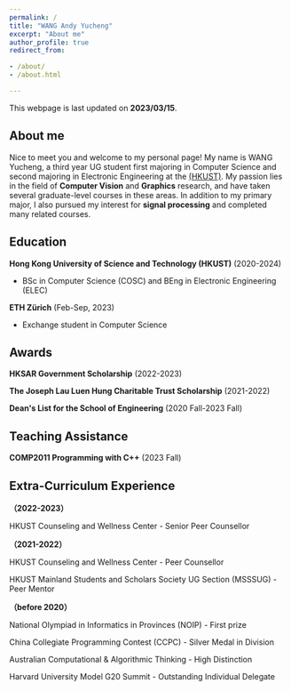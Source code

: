 ```yaml
---
permalink: /
title: "WANG Andy Yucheng"
excerpt: "About me"
author_profile: true
redirect_from:

- /about/
- /about.html

---
```


This webpage is last updated on **2023/03/15**.

## About me
Nice to meet you and welcome to my personal page! My name is WANG Yucheng, a third year UG student first majoring in Computer Science and second majoring in Electronic Engineering at the [(HKUST)](https://hkust.edu.hk/). My passion lies in the field of **Computer Vision** and **Graphics** research, and have taken several graduate-level courses in these areas. In addition to my primary major, I also pursued my interest for **signal processing** and completed many related courses.

## Education
**Hong Kong University of Science and Technology (HKUST)** (2020-2024)
- BSc in Computer Science (COSC) and BEng in Electronic Engineering (ELEC)

**ETH Zürich** (Feb-Sep, 2023)
- Exchange student in Computer Science

## Awards
**HKSAR Government Scholarship** (2022-2023)

**The Joseph Lau Luen Hung Charitable Trust Scholarship** (2021-2022)

**Dean's List for the School of Engineering** (2020 Fall-2023 Fall)

## Teaching Assistance
**COMP2011 Programming with C++** (2023 Fall)

## Extra-Curriculum Experience
**（2022-2023）**

HKUST Counseling and Wellness Center - Senior Peer Counsellor

**（2021-2022）**

HKUST Counseling and Wellness Center - Peer Counsellor

HKUST Mainland Students and Scholars Society UG Section (MSSSUG) - Peer Mentor

**（before 2020）**

National Olympiad in Informatics in Provinces (NOIP) - First prize

China Collegiate Programming Contest (CCPC) - Silver Medal in Division

Australian Computational & Algorithmic Thinking - High Distinction

Harvard University Model G20 Summit - Outstanding Individual Delegate

